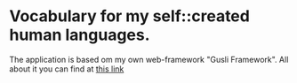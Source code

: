 # Vocabulary for my self::created human languages.

The application is based om my own web-framework "Gusli Framework".
All about it you can find at [this link](https://github.com/klekot/GusliFramework)

